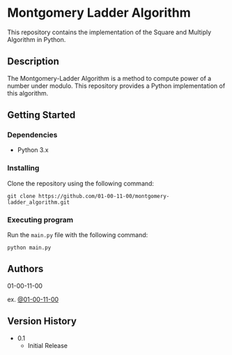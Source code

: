 # Montgomery Ladder Algorithm
This repository contains the implementation of the Square and Multiply Algorithm in Python.

## Description
The Montgomery-Ladder Algorithm is a method to compute power of a number under modulo. This repository provides a Python implementation of this algorithm.

## Getting Started

### Dependencies
* Python 3.x

### Installing
Clone the repository using the following command:

```
git clone https://github.com/01-00-11-00/montgomery-ladder_algorithm.git
```

### Executing program
Run the `main.py` file with the following command:

```
python main.py
```

## Authors
01-00-11-00

ex. [@01-00-11-00](https://github.com/01-00-11-00)

## Version History
* 0.1
    * Initial Release
